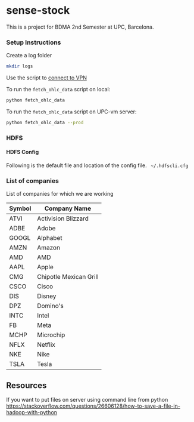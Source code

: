 # sense-stock
This is a project for BDMA 2nd Semester at UPC, Barcelona.

### Setup Instructions
Create a log folder
```bash
mkdir logs
```
Use the script to [connect to VPN](docs/connect_vpn.sh)

To run the `fetch_ohlc_data` script on local:
```bash
python fetch_ohlc_data
```

To run the `fetch_ohlc_data` script on UPC-vm server:
```bash
python fetch_ohlc_data --prod
```

### HDFS
#### HDFS Config
Following is the default file and location of the config file. 
` ~/.hdfscli.cfg`

### List of companies
List of companies for which we are working

| Symbol | Company Name           |
|-------|------------------------|
| ATVI  | Activision Blizzard    |
| ADBE  | Adobe                  |
| GOOGL | Alphabet               |
| AMZN	 | Amazon                 |
| AMD 	 | AMD                    |
| AAPL  | Apple                  |
| CMG   | Chipotle Mexican Grill |
| CSCO  | Cisco                  |
| DIS 	 | Disney                 |
| DPZ 	 | Domino's               |
| INTC	 | Intel                  |
| FB    | Meta                   |
| MCHP  | Microchip              |
| NFLX  | Netflix                |
| NKE   | Nike                   |
| TSLA  | Tesla                  |

## Resources
If you want to put files on server using command line from python
https://stackoverflow.com/questions/26606128/how-to-save-a-file-in-hadoop-with-python